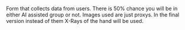Form that collects data from users.
There is 50% chance you will be in either AI assisted group or not.
Images used are just proxys. In the final version instead of them X-Rays of the hand will be used.
